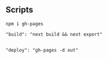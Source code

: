 ## Scripts

    npm i gh-pages

    "build": "next build && next export"


    "deploy": "gh-pages -d out"